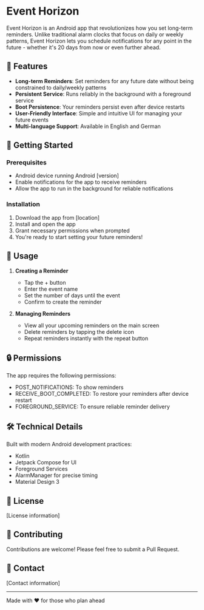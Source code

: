 # Event Horizon

Event Horizon is an Android app that revolutionizes how you set long-term reminders. Unlike traditional alarm clocks that focus on daily or weekly patterns, Event Horizon lets you schedule notifications for any point in the future - whether it's 20 days from now or even further ahead.

## 🌟 Features

- **Long-term Reminders**: Set reminders for any future date without being constrained to daily/weekly patterns
- **Persistent Service**: Runs reliably in the background with a foreground service
- **Boot Persistence**: Your reminders persist even after device restarts
- **User-Friendly Interface**: Simple and intuitive UI for managing your future events
- **Multi-language Support**: Available in English and German

## 🚀 Getting Started

### Prerequisites
- Android device running Android [version]
- Enable notifications for the app to receive reminders
- Allow the app to run in the background for reliable notifications

### Installation
1. Download the app from [location]
2. Install and open the app
3. Grant necessary permissions when prompted
4. You're ready to start setting your future reminders!

## 📱 Usage

1. **Creating a Reminder**
   - Tap the + button
   - Enter the event name
   - Set the number of days until the event
   - Confirm to create the reminder

2. **Managing Reminders**
   - View all your upcoming reminders on the main screen
   - Delete reminders by tapping the delete icon
   - Repeat reminders instantly with the repeat button

## 🔒 Permissions

The app requires the following permissions:
- POST_NOTIFICATIONS: To show reminders
- RECEIVE_BOOT_COMPLETED: To restore your reminders after device restart
- FOREGROUND_SERVICE: To ensure reliable reminder delivery

## 🛠️ Technical Details

Built with modern Android development practices:
- Kotlin
- Jetpack Compose for UI
- Foreground Services
- AlarmManager for precise timing
- Material Design 3

## 📝 License

[License information]

## 🤝 Contributing

Contributions are welcome! Please feel free to submit a Pull Request.

## 📧 Contact

[Contact information]

---
Made with ❤️ for those who plan ahead
